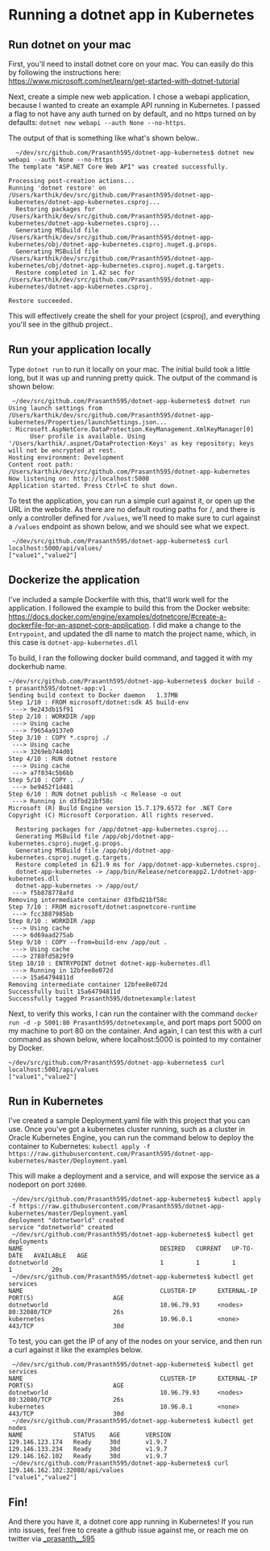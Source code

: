 # Running a dotnet app in Kubernetes

## Run dotnet on your mac

First, you'll need to install dotnet core on your mac. You can easily do this by following the instructions here: https://www.microsoft.com/net/learn/get-started-with-dotnet-tutorial

Next, create a simple new web application. I chose a webapi application, because I wanted to create an example API running in Kubernetes. I passed a flag to not have any auth turned on by default, and no https turned on by defaults: `dotnet new webapi --auth None --no-https`. 

The output of that is something like what's shown below..

```
  ~/dev/src/github.com/Prasanth595/dotnet-app-kubernetes$ dotnet new webapi --auth None --no-https
The template "ASP.NET Core Web API" was created successfully.

Processing post-creation actions...
Running 'dotnet restore' on /Users/karthik/dev/src/github.com/Prasanth595/dotnet-app-kubernetes/dotnet-app-kubernetes.csproj...
  Restoring packages for /Users/karthik/dev/src/github.com/Prasanth595/dotnet-app-kubernetes/dotnet-app-kubernetes.csproj...
  Generating MSBuild file /Users/karthik/dev/src/github.com/Prasanth595/dotnet-app-kubernetes/obj/dotnet-app-kubernetes.csproj.nuget.g.props.
  Generating MSBuild file /Users/karthik/dev/src/github.com/Prasanth595/dotnet-app-kubernetes/obj/dotnet-app-kubernetes.csproj.nuget.g.targets.
  Restore completed in 1.42 sec for /Users/karthik/dev/src/github.com/Prasanth595/dotnet-app-kubernetes/dotnet-app-kubernetes.csproj.

Restore succeeded.
```

This will effectively create the shell for your project (csproj), and everything you'll see in the github project..

## Run your application locally

Type `dotnet run` to run it locally on your mac. The initial build took a little long, but it was up and running pretty quick. The output of the command is shown below:

```
 ~/dev/src/github.com/Prasanth595/dotnet-app-kubernetes$ dotnet run
Using launch settings from /Users/karthik/dev/src/github.com/Prasanth595/dotnet-app-kubernetes/Properties/launchSettings.json...
: Microsoft.AspNetCore.DataProtection.KeyManagement.XmlKeyManager[0]
      User profile is available. Using '/Users/karthik/.aspnet/DataProtection-Keys' as key repository; keys will not be encrypted at rest.
Hosting environment: Development
Content root path: /Users/karthik/dev/src/github.com/Prasanth595/dotnet-app-kubernetes
Now listening on: http://localhost:5000
Application started. Press Ctrl+C to shut down.
```

To test the application, you can run a simple curl against it, or open up the URL in the website. As there are no default routing paths for /, and there is only a controller defined for `/values`, we'll need to make sure to curl against a `/values` endpoint as shown below, and we should see what we expect.

```
 ~/dev/src/github.com/Prasanth595/dotnet-app-kubernetes$ curl localhost:5000/api/values/
["value1","value2"]
```

## Dockerize the application

I've included a sample Dockerfile with this, that'll work well for the application. I followed the example to build this from the Docker website: https://docs.docker.com/engine/examples/dotnetcore/#create-a-dockerfile-for-an-aspnet-core-application. I did make a change to the `Entrypoint`, and updated the dll name to match the project name, which, in this case is `dotnet-app-kubernetes.dll`

To build, I ran the following docker build command, and tagged it with my dockerhub name.

```
~/dev/src/github.com/Prasanth595/dotnet-app-kubernetes$ docker build -t prasanth595/dotnet-app:v1 .
Sending build context to Docker daemon   1.37MB
Step 1/10 : FROM microsoft/dotnet:sdk AS build-env
 ---> 9e243db15f91
Step 2/10 : WORKDIR /app
 ---> Using cache
 ---> f9654a9137e0
Step 3/10 : COPY *.csproj ./
 ---> Using cache
 ---> 3269eb744d01
Step 4/10 : RUN dotnet restore
 ---> Using cache
 ---> a7f034c5b6bb
Step 5/10 : COPY . ./
 ---> be9452f1d481
Step 6/10 : RUN dotnet publish -c Release -o out
 ---> Running in d3fbd21bf58c
Microsoft (R) Build Engine version 15.7.179.6572 for .NET Core
Copyright (C) Microsoft Corporation. All rights reserved.

  Restoring packages for /app/dotnet-app-kubernetes.csproj...
  Generating MSBuild file /app/obj/dotnet-app-kubernetes.csproj.nuget.g.props.
  Generating MSBuild file /app/obj/dotnet-app-kubernetes.csproj.nuget.g.targets.
  Restore completed in 621.9 ms for /app/dotnet-app-kubernetes.csproj.
  dotnet-app-kubernetes -> /app/bin/Release/netcoreapp2.1/dotnet-app-kubernetes.dll
  dotnet-app-kubernetes -> /app/out/
 ---> f5b878778afd
Removing intermediate container d3fbd21bf58c
Step 7/10 : FROM microsoft/dotnet:aspnetcore-runtime
 ---> fcc3887985bb
Step 8/10 : WORKDIR /app
 ---> Using cache
 ---> 6d69aad275ab
Step 9/10 : COPY --from=build-env /app/out .
 ---> Using cache
 ---> 2788fd5829f9
Step 10/10 : ENTRYPOINT dotnet dotnet-app-kubernetes.dll
 ---> Running in 12bfee8e072d
 ---> 15a64794811d
Removing intermediate container 12bfee8e072d
Successfully built 15a64794811d
Successfully tagged Prasanth595/dotnetexample:latest
```

Next, to verify this works, I can run the container with the command `docker run -d -p 5001:80 Prasanth595/dotnetexample`, and port maps port 5000 on my machine to port 80 on the container. And again, I can test this with a curl command as shown below, where localhost:5000 is pointed to my container by Docker.

```
~/dev/src/github.com/Prasanth595/dotnet-app-kubernetes$ curl localhost:5001/api/values
["value1","value2"]
```

## Run in Kubernetes

I've created a sample Deployment.yaml file with this project that you can use. Once you've got a kubernetes cluster running, such as a cluster in Oracle Kubernetes Engine, you can run the command below to deploy the container to Kubernetes:
```kubectl apply -f https://raw.githubusercontent.com/Prasanth595/dotnet-app-kubernetes/master/Deployment.yaml``` 

This will make a deployment and a service, and will expose the service as a nodeport on port `32080`.
```
 ~/dev/src/github.com/Prasanth595/dotnet-app-kubernetes$ kubectl apply -f https://raw.githubusercontent.com/Prasanth595/dotnet-app-kubernetes/master/Deployment.yaml
deployment "dotnetworld" created
service "dotnetworld" created
 ~/dev/src/github.com/Prasanth595/dotnet-app-kubernetes$ kubectl get deployments
NAME                                      DESIRED   CURRENT   UP-TO-DATE   AVAILABLE   AGE
dotnetworld                               1         1         1            1           20s
 ~/dev/src/github.com/Prasanth595/dotnet-app-kubernetes$ kubectl get services
NAME                                      CLUSTER-IP      EXTERNAL-IP   PORT(S)                      AGE
dotnetworld                               10.96.79.93     <nodes>       80:32080/TCP                 26s
kubernetes                                10.96.0.1       <none>        443/TCP                      30d
```

To test, you can get the IP of any of the nodes on your service, and then run a curl against it like the examples below. 

```
 ~/dev/src/github.com/Prasanth595/dotnet-app-kubernetes$ kubectl get services
NAME                                      CLUSTER-IP      EXTERNAL-IP   PORT(S)                      AGE
dotnetworld                               10.96.79.93     <nodes>       80:32080/TCP                 26s
kubernetes                                10.96.0.1       <none>        443/TCP                      30d
 ~/dev/src/github.com/Prasanth595/dotnet-app-kubernetes$ kubectl get nodes
NAME              STATUS    AGE       VERSION
129.146.123.174   Ready     30d       v1.9.7
129.146.133.234   Ready     30d       v1.9.7
129.146.162.102   Ready     30d       v1.9.7
 ~/dev/src/github.com/Prasanth595/dotnet-app-kubernetes$ curl 129.146.162.102:32080/api/values
["value1","value2"]
```

## Fin!

And there you have it, a dotnet core app running in Kubernetes! If you run into issues, feel free to create a github issue against me, or reach me on twitter via [_prasanth__595](https://twitter.com/_prasanth__595)
